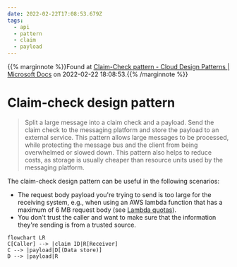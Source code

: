 ```yaml
---
date: 2022-02-22T17:08:53.679Z
tags:
  - api
  - pattern
  - claim
  - payload
---
```

{{% marginnote %}}Found at [Claim-Check pattern - Cloud Design Patterns | Microsoft Docs](https://docs.microsoft.com/en-us/azure/architecture/patterns/claim-check) on 2022-02-22 18:08:53.{{% /marginnote %}}

# Claim-check design pattern

> Split a large message into a claim check and a payload. Send the claim check to the messaging platform and store the payload to an external service. This pattern allows large messages to be processed, while protecting the message bus and the client from being overwhelmed or slowed down. This pattern also helps to reduce costs, as storage is usually cheaper than resource units used by the messaging platform.

The claim-check design pattern can be useful in the following scenarios:
- The request body payload you're trying to send is too large for the receiving system, e.g., when using an AWS lambda function that has a maximum of 6 MB request body (see [Lambda quotas](https://docs.aws.amazon.com/lambda/latest/dg/gettingstarted-limits.html)).
- You don't trust the caller and want to make sure that the information they're sending is from a trusted source.

```mermaid
flowchart LR
C[Caller] --> |claim ID|R[Receiver]
C --> |payload|D[(Data store)]
D --> |payload|R
```

